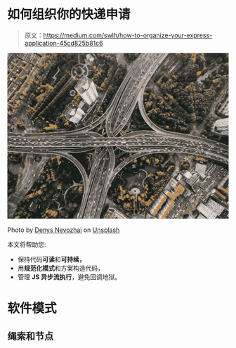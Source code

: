 # 如何组织你的快递申请

> 原文：<https://medium.com/swlh/how-to-organize-your-express-application-45cd825b81c6>

![](img/5af498bd3a85e299670a386ec143f465.png)

Photo by [Denys Nevozhai](https://unsplash.com/@dnevozhai?utm_source=medium&utm_medium=referral) on [Unsplash](https://unsplash.com?utm_source=medium&utm_medium=referral)

本文将帮助您:

*   保持代码**可读**和**可持续，**
*   用**规范化模式**和方案构造代码，
*   管理 **JS 异步流执行**，避免回调地狱。

# 软件模式

## 绳索和节点